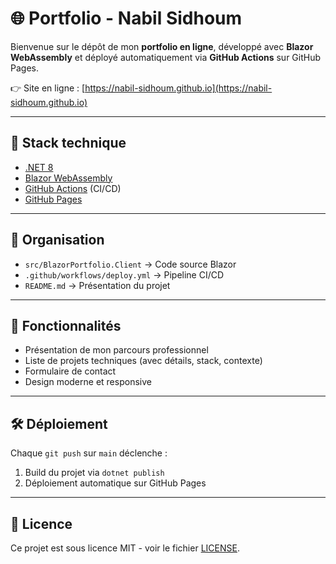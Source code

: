 # 🌐 Portfolio - Nabil Sidhoum

Bienvenue sur le dépôt de mon **portfolio en ligne**, développé avec **Blazor WebAssembly** et déployé automatiquement via **GitHub Actions** sur GitHub Pages.

👉 Site en ligne : [https://nabil-sidhoum.github.io](https://nabil-sidhoum.github.io)

---

## 🚀 Stack technique
- [.NET 8](https://dotnet.microsoft.com/)
- [Blazor WebAssembly](https://dotnet.microsoft.com/apps/aspnet/web-apps/blazor)
- [GitHub Actions](https://github.com/features/actions) (CI/CD)
- [GitHub Pages](https://pages.github.com/)

---

## 📂 Organisation
- `src/BlazorPortfolio.Client` → Code source Blazor
- `.github/workflows/deploy.yml` → Pipeline CI/CD
- `README.md` → Présentation du projet

---

## 📌 Fonctionnalités
- Présentation de mon parcours professionnel
- Liste de projets techniques (avec détails, stack, contexte)
- Formulaire de contact
- Design moderne et responsive

---

## 🛠️ Déploiement
Chaque `git push` sur `main` déclenche :
1. Build du projet via `dotnet publish`
2. Déploiement automatique sur GitHub Pages

---

## 📜 Licence
Ce projet est sous licence MIT - voir le fichier [LICENSE](LICENSE).
